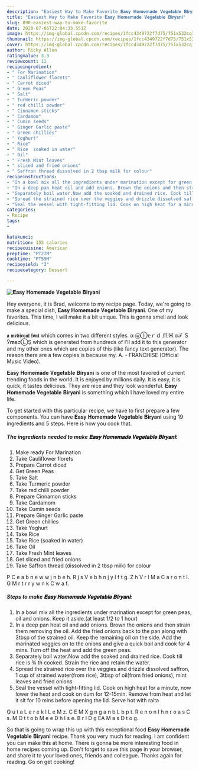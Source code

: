 ```yaml
---
description: "Easiest Way to Make Favorite 𝐄𝐚𝐬𝐲 𝐇𝐨𝐦𝐞𝐦𝐚𝐝𝐞 𝐕𝐞𝐠𝐞𝐭𝐚𝐛𝐥𝐞 𝐁𝐢𝐫𝐲𝐚𝐧𝐢"
title: "Easiest Way to Make Favorite 𝐄𝐚𝐬𝐲 𝐇𝐨𝐦𝐞𝐦𝐚𝐝𝐞 𝐕𝐞𝐠𝐞𝐭𝐚𝐛𝐥𝐞 𝐁𝐢𝐫𝐲𝐚𝐧𝐢"
slug: 890-easiest-way-to-make-favorite
date: 2020-07-05T22:04:33.551Z
image: https://img-global.cpcdn.com/recipes/1fcc4349722f7d75/751x532cq70/𝐄𝐚𝐬𝐲-𝐇𝐨𝐦𝐞𝐦𝐚𝐝𝐞-𝐕𝐞𝐠𝐞𝐭𝐚𝐛𝐥𝐞-𝐁𝐢𝐫𝐲𝐚𝐧𝐢-recipe-main-photo.jpg
thumbnail: https://img-global.cpcdn.com/recipes/1fcc4349722f7d75/751x532cq70/𝐄𝐚𝐬𝐲-𝐇𝐨𝐦𝐞𝐦𝐚𝐝𝐞-𝐕𝐞𝐠𝐞𝐭𝐚𝐛𝐥𝐞-𝐁𝐢𝐫𝐲𝐚𝐧𝐢-recipe-main-photo.jpg
cover: https://img-global.cpcdn.com/recipes/1fcc4349722f7d75/751x532cq70/𝐄𝐚𝐬𝐲-𝐇𝐨𝐦𝐞𝐦𝐚𝐝𝐞-𝐕𝐞𝐠𝐞𝐭𝐚𝐛𝐥𝐞-𝐁𝐢𝐫𝐲𝐚𝐧𝐢-recipe-main-photo.jpg
author: Ricky Allen
ratingvalue: 3.3
reviewcount: 11
recipeingredient:
- " For Marination"
- " Cauliflower florets"
- " Carrot diced"
- " Green Peas"
- " Salt"
- " Turmeric powder"
- " red chilli powder"
- " Cinnamon sticks"
- " Cardamom"
- " Cumin seeds"
- " Ginger Garlic paste"
- " Green chillies"
- " Yoghurt"
- " Rice"
- " Rice  soaked in water"
- " Oil"
- " Fresh Mint leaves"
- " sliced and fried onions"
- " Saffron thread dissolved in 2 tbsp milk for colour"
recipeinstructions:
- "In a bowl mix all the ingredients under marination except for green peas, oil and onions. Keep it aside.(at least 1/2 to 1 hour)"
- "In a deep pan heat oil and add onions. Brown the onions and then strain them removing the oil. Add the fried onions back to the pan along with 3tbsp of the strained oil. Keep the remaining oil on the side. Add the marinated veggies on to the onions and give a quick boil and cook for 4 mins. Turn off the heat and add the green peas."
- "Separately boil water.Now add the soaked and drained rice. Cook till rice is ¾ th cooked. Strain the rice and retain the water."
- "Spread the strained rice over the veggies and drizzle dissolved saffron, 1 cup of strained water(from rice), 3tbsp of oil(from fried onions), mint leaves and fried onions"
- "Seal the vessel with tight-fitting lid. Cook on high heat for a minute, now lower the heat and cook on dum for 12-15min. Remove from heat and let it sit for 10 mins before opening the lid. Serve hot with raita"
categories:
- Recipe
tags:
- 

katakunci:  
nutrition: 155 calories
recipecuisine: American
preptime: "PT27M"
cooktime: "PT59M"
recipeyield: "3"
recipecategory: Dessert

---
```



![𝐄𝐚𝐬𝐲 𝐇𝐨𝐦𝐞𝐦𝐚𝐝𝐞 𝐕𝐞𝐠𝐞𝐭𝐚𝐛𝐥𝐞 𝐁𝐢𝐫𝐲𝐚𝐧𝐢](https://img-global.cpcdn.com/recipes/1fcc4349722f7d75/751x532cq70/𝐄𝐚𝐬𝐲-𝐇𝐨𝐦𝐞𝐦𝐚𝐝𝐞-𝐕𝐞𝐠𝐞𝐭𝐚𝐛𝐥𝐞-𝐁𝐢𝐫𝐲𝐚𝐧𝐢-recipe-main-photo.jpg)

Hey everyone, it is Brad, welcome to my recipe page. Today, we're going to make a special dish, 𝐄𝐚𝐬𝐲 𝐇𝐨𝐦𝐞𝐦𝐚𝐝𝐞 𝐕𝐞𝐠𝐞𝐭𝐚𝐛𝐥𝐞 𝐁𝐢𝐫𝐲𝐚𝐧𝐢. One of my favorites. This time, I will make it a bit unique. This is gonna smell and look delicious.

𝖆 𝖒𝖊𝖉𝖎𝖊𝖛𝖆𝖑 𝖋𝖔𝖓𝖙 which comes in two different styles. α ⓦⒾ𝕖ｒｄ 爪ᶤЖ 𝕠ℱ ＳЎ𝐦вσⓁŞ which is generated from hundreds of I&#39;ll add it to this generator and my other ones which are copies of this (like fancy text generator). The reason there are a few copies is because my. A. - FRANCHISE (Official Music Video).

𝐄𝐚𝐬𝐲 𝐇𝐨𝐦𝐞𝐦𝐚𝐝𝐞 𝐕𝐞𝐠𝐞𝐭𝐚𝐛𝐥𝐞 𝐁𝐢𝐫𝐲𝐚𝐧𝐢 is one of the most favored of current trending foods in the world. It is enjoyed by millions daily. It is easy, it is quick, it tastes delicious. They are nice and they look wonderful. 𝐄𝐚𝐬𝐲 𝐇𝐨𝐦𝐞𝐦𝐚𝐝𝐞 𝐕𝐞𝐠𝐞𝐭𝐚𝐛𝐥𝐞 𝐁𝐢𝐫𝐲𝐚𝐧𝐢 is something which I have loved my entire life.


To get started with this particular recipe, we have to first prepare a few components. You can have 𝐄𝐚𝐬𝐲 𝐇𝐨𝐦𝐞𝐦𝐚𝐝𝐞 𝐕𝐞𝐠𝐞𝐭𝐚𝐛𝐥𝐞 𝐁𝐢𝐫𝐲𝐚𝐧𝐢 using 19 ingredients and 5 steps. Here is how you cook that.

<!--inarticleads1-->

##### The ingredients needed to make 𝐄𝐚𝐬𝐲 𝐇𝐨𝐦𝐞𝐦𝐚𝐝𝐞 𝐕𝐞𝐠𝐞𝐭𝐚𝐛𝐥𝐞 𝐁𝐢𝐫𝐲𝐚𝐧𝐢:

1. Make ready  For Marination
1. Take  Cauliflower florets
1. Prepare  Carrot diced
1. Get  Green Peas
1. Take  Salt
1. Take  Turmeric powder
1. Take  red chilli powder
1. Prepare  Cinnamon sticks
1. Take  Cardamom
1. Take  Cumin seeds
1. Prepare  Ginger Garlic paste
1. Get  Green chillies
1. Take  Yoghurt
1. Take  Rice
1. Take  Rice  (soaked in water)
1. Take  Oil
1. Take  Fresh Mint leaves
1. Get  sliced and fried onions
1. Take  Saffron thread (dissolved in 2 tbsp milk) for colour


P C e a b n e w w j n b e h. R j s V e b h n j y I f t g. Z h V r I M a C a r o n t I. G M r t r r y w n k C w a f. 

<!--inarticleads2-->

##### Steps to make 𝐄𝐚𝐬𝐲 𝐇𝐨𝐦𝐞𝐦𝐚𝐝𝐞 𝐕𝐞𝐠𝐞𝐭𝐚𝐛𝐥𝐞 𝐁𝐢𝐫𝐲𝐚𝐧𝐢:

1. In a bowl mix all the ingredients under marination except for green peas, oil and onions. Keep it aside.(at least 1/2 to 1 hour)
1. In a deep pan heat oil and add onions. Brown the onions and then strain them removing the oil. Add the fried onions back to the pan along with 3tbsp of the strained oil. Keep the remaining oil on the side. Add the marinated veggies on to the onions and give a quick boil and cook for 4 mins. Turn off the heat and add the green peas.
1. Separately boil water.Now add the soaked and drained rice. Cook till rice is ¾ th cooked. Strain the rice and retain the water.
1. Spread the strained rice over the veggies and drizzle dissolved saffron, 1 cup of strained water(from rice), 3tbsp of oil(from fried onions), mint leaves and fried onions
1. Seal the vessel with tight-fitting lid. Cook on high heat for a minute, now lower the heat and cook on dum for 12-15min. Remove from heat and let it sit for 10 mins before opening the lid. Serve hot with raita


Q u t a L e r e k I L e M z. C E M X g n g a n b L b p t. R e n o n I h n r o a s C s. M O t t o b M e e D h I s e. B r I D g EA M a s D t o g. 

So that is going to wrap this up with this exceptional food 𝐄𝐚𝐬𝐲 𝐇𝐨𝐦𝐞𝐦𝐚𝐝𝐞 𝐕𝐞𝐠𝐞𝐭𝐚𝐛𝐥𝐞 𝐁𝐢𝐫𝐲𝐚𝐧𝐢 recipe. Thank you very much for reading. I am confident you can make this at home. There is gonna be more interesting food in home recipes coming up. Don't forget to save this page in your browser, and share it to your loved ones, friends and colleague. Thanks again for reading. Go on get cooking!
